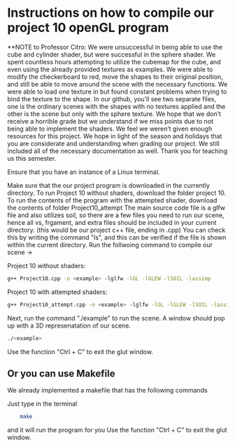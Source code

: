 # Instructions on how to compile our project 10 openGL program

**NOTE to Professor Citro: We were unsuccessful in being able to use the cube and cylinder shader, but were successful in the sphere shader. We spent countless hours attempting to utilize the cubemap for the cube, and even using the already provided textures as examples. We were able to modify the checkerboard to red, move the shapes to their original position, and still be able to move around the scene with the necessary functions. We were able to load one texture in but found constant problems when trying to bind the texture to the shape. In our github, you’ll see two separate files, one is the ordinary scenes with the shapes with no textures applied and the other is the scene but only with the sphere texture. We hope that we don’t receive a horrible grade but we understand if we miss points due to not being able to implement the shaders. We feel we weren’t given enough resources for this project. We hope in light of the season and holidays that you are considerate and understanding when grading our project. We still included all of the necessary documentation as well. Thank you for teaching us this semester.


Ensure that you have an instance of a Linux terminal.

Make sure that the our project program is downloaded in the currently directory. To run Project 10 without shaders, download the folder project 10. To run the contents of the program with the attempted shader, download the contents of folder Project10_attempt The main source code file is a glfw file and also utilizes soil, so there are a few files you need to run our scene, hence all vs, frgament, and extra files should be included in your current directory. (this would be our project c++ file, ending in .cpp) You can check this by writing the command "ls", and this can be verified if the file is shown within the current directory.
Run the follwoing command to compile our scene -> 

Project 10 without shaders:
```bash
g++ Project10.cpp -o <example> -lglfw -lGL -lGLEW -lSOIL -lassimp
````
Project 10 with attempted shaders:

```bash
g++ Project10_attempt.cpp -o <example> -lglfw -lGL -lGLEW -lSOIL -lassimp
````

Next, run the command "./example" to run the scene. A window should pop up with a 3D represenatation of our scene. 
```bash
./<example>
```
Use the function "Ctrl + C" to exit the glut window. 

## Or you can use Makefile
We already implemented a makefile that has the following commands

Just type in the terminal 
```bash
    make 
```
 
and it will run the program for you 
Use the function "Ctrl + C" to exit the glut window. 

